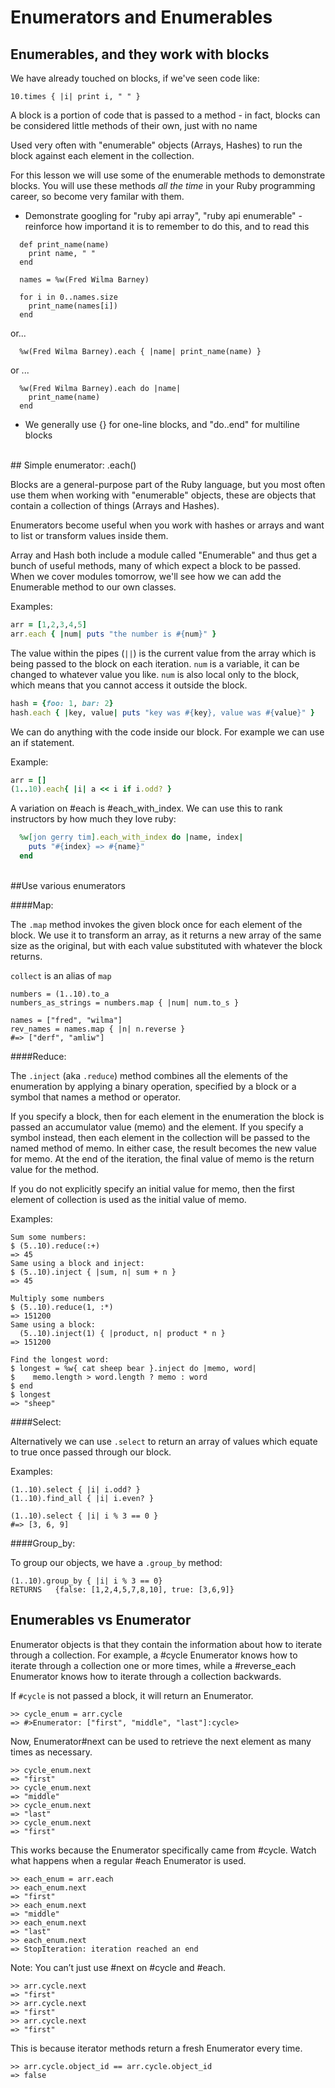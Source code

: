 
Enumerators and Enumerables
=====

## Enumerables, and they work with blocks

We have already touched on blocks, if we've seen code like:

```
10.times { |i| print i, " " }
```

A block is a portion of code that is passed to a method - in fact, blocks can be considered little methods of their own, just with no name
  
Used very often with "enumerable" objects (Arrays, Hashes) to run the block against each element in the collection.

For this lesson we will use some of the enumerable methods to demonstrate blocks. You will use these methods *all the time* in your Ruby programming career, so become very familar with them.

- Demonstrate googling for "ruby api array", "ruby api enumerable" - reinforce how importand it is to remember to do this, and to read this 

```  
  def print_name(name)
    print name, " "
  end

  names = %w(Fred Wilma Barney) 

  for i in 0..names.size
    print_name(names[i])
  end
```

  or...
  
```
  %w(Fred Wilma Barney).each { |name| print_name(name) }
```

  or ...
  
```
  %w(Fred Wilma Barney).each do |name| 
    print_name(name)
  end
```

  - We generally use {} for one-line blocks, and "do..end" for multiline blocks


<br>
## Simple enumerator: .each()

Blocks are a general-purpose part of the Ruby language, but you most often use them when working with "enumerable" objects, these are objects that contain a collection of things (Arrays and Hashes).

Enumerators become useful when you work with hashes or arrays and want to list or transform values inside them.

Array and Hash both include a module called "Enumerable" and thus get a bunch of useful methods, many of which expect a block to be passed. When we cover modules tomorrow, we'll see how we can add the Enumerable method to our own classes.


Examples:

```ruby
arr = [1,2,3,4,5]
arr.each { |num| puts "the number is #{num}" }
```

The value within the pipes (`||`) is the current value from the array which is being passed to the block on each iteration. `num` is a variable, it can be changed to whatever value you like. `num` is also local only to the block, which means that you cannot access it outside the block.

```ruby
hash = {foo: 1, bar: 2}
hash.each { |key, value| puts "key was #{key}, value was #{value}" }
```

We can do anything with the code inside our block. For example we can use an if statement.

Example:  

```ruby
arr = []
(1..10).each{ |i| a << i if i.odd? }
```

A variation on #each is #each_with_index. We can use this to rank instructors by how much they love ruby:

```ruby
  %w[jon gerry tim].each_with_index do |name, index|
    puts "#{index} => #{name}"
  end
```


<br>
##Use various enumerators



####Map:

The `.map` method invokes the given block once for each element of the block. We use it to transform an array, as it returns a new array of the same size as the original, but with each value substituted with whatever the block returns.

`collect` is an alias of `map`

```
numbers = (1..10).to_a
numbers_as_strings = numbers.map { |num| num.to_s }

names = ["fred", "wilma"]
rev_names = names.map { |n| n.reverse }
#=> ["derf", "amliw"]
```


####Reduce:

The `.inject` (aka `.reduce`) method combines all the elements of the enumeration by applying a binary operation, specified by a block or a symbol that names a method or operator.

If you specify a block, then for each element in the enumeration the block is passed an accumulator value (memo) and the element. If you specify a symbol instead, then each element in the collection will be passed to the named method of memo. In either case, the result becomes the new value for memo. At the end of the iteration, the final value of memo is the return value for the method.

If you do not explicitly specify an initial value for memo, then the first element of collection is used as the initial value of memo.

Examples:
```
Sum some numbers:  
$ (5..10).reduce(:+)
=> 45
Same using a block and inject:
$ (5..10).inject { |sum, n| sum + n }
=> 45

Multiply some numbers
$ (5..10).reduce(1, :*)
=> 151200
Same using a block:
  (5..10).inject(1) { |product, n| product * n }
=> 151200

Find the longest word:
$ longest = %w{ cat sheep bear }.inject do |memo, word|
$    memo.length > word.length ? memo : word
$ end
$ longest
=> "sheep"
```



####Select:

Alternatively we can use `.select` to return an array of values which equate to true once passed through our block.

Examples:

```
(1..10).select { |i| i.odd? }
(1..10).find_all { |i| i.even? }  

(1..10).select { |i| i % 3 == 0 }
#=> [3, 6, 9]
```

####Group_by:

To group our objects, we have a `.group_by` method:  

```
(1..10).group_by { |i| i % 3 == 0}    
RETURNS   {false: [1,2,4,5,7,8,10], true: [3,6,9]}
```


## Enumerables vs Enumerator

Enumerator objects is that they contain the information about how to iterate through a collection. For example, a #cycle Enumerator knows how to iterate through a collection one or more times, while a #reverse_each Enumerator knows how to iterate through a collection backwards.

If `#cycle` is not passed a block, it will return an Enumerator.

```
>> cycle_enum = arr.cycle
=> #>Enumerator: ["first", "middle", "last"]:cycle>
```

Now, Enumerator#next can be used to retrieve the next element as many times as necessary.

```
>> cycle_enum.next
=> "first"
>> cycle_enum.next
=> "middle"
>> cycle_enum.next
=> "last"
>> cycle_enum.next
=> "first"

```
This works because the Enumerator specifically came from #cycle. Watch what happens when a regular #each Enumerator is used.

```
>> each_enum = arr.each
>> each_enum.next
=> "first"
>> each_enum.next
=> "middle"
>> each_enum.next
=> "last"
>> each_enum.next
=> StopIteration: iteration reached an end
```

Note: You can’t just use #next on #cycle and #each.

```
>> arr.cycle.next
=> "first"
>> arr.cycle.next
=> "first"
>> arr.cycle.next
=> "first"
```

This is because iterator methods return a fresh Enumerator every time.

```
>> arr.cycle.object_id == arr.cycle.object_id
=> false
```
